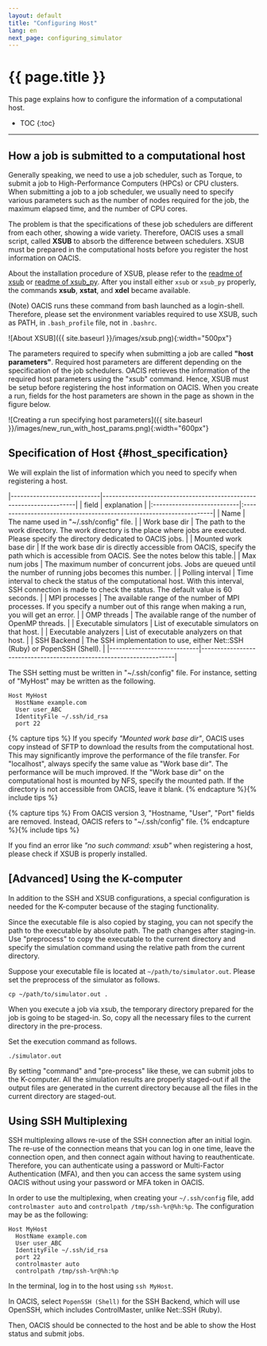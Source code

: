```yaml
---
layout: default
title: "Configuring Host"
lang: en
next_page: configuring_simulator
---
```


# {{ page.title }}

This page explains how to configure the information of a computational host.

* TOC
{:toc}

---

## How a job is submitted to a computational host

Generally speaking, we need to use a job scheduler, such as Torque, to submit a job to High-Performance Computers (HPCs) or CPU clusters.
When submitting a job to a job scheduler, we usually need to specify various parameters such as the number of nodes required for the job, the maximum elapsed time, and the number of CPU cores.

The problem is that the specifications of these job schedulers are different from each other, showing a wide variety.
Therefore, OACIS uses a small script, called **XSUB** to absorb the difference between schedulers.
XSUB must be prepared in the computational hosts before you register the host information on OACIS.

About the installation procedure of XSUB, please refer to the [readme of xsub](https://github.com/crest-cassia/xsub) or [readme of xsub_py](https://github.com/crest-cassia/xsub_py).
After you install either `xsub` or `xsub_py` properly, the commands **xsub**, **xstat**, and **xdel** became available.

(Note) OACIS runs these command from bash launched as a login-shell. Therefore, please set the environment variables required to use XSUB, such as PATH, in `.bash_profile` file, not in `.bashrc`.

![About XSUB]({{ site.baseurl }}/images/xsub.png){:width="500px"}

The parameters required to specify when submitting a job are called **"host parameters"**.
Required host parameters are different depending on the specification of the job schedulers. OACIS retrieves the information of the required host parameters using the "xsub" command.
Hence, XSUB must be setup before registering the host information on OACIS.
When you create a run, fields for the host parameters are shown in the page as shown in the figure below.

![Creating a run specifying host parameters]({{ site.baseurl }}/images/new_run_with_host_params.png){:width="600px"}

## Specification of Host {#host_specification}

We will explain the list of information which you need to specify when registering a host.

|----------------------------|---------------------------------------------------------------------|
| field                      | explanation                                                         |
|:---------------------------|:--------------------------------------------------------------------|
| Name                       | The name used in "~/.ssh/config" file. |
| Work base dir              | The path to the work directory. The work directory is the place where jobs are executed. Please specify the directory dedicated to OACIS jobs. |
| Mounted work base dir      | If the work base dir is directly accessible from OACIS, specify the path which is accessible from OACIS. See the notes below this table.|
| Max num jobs               | The maximum number of concurrent jobs. Jobs are queued until the number of running jobs becomes this number. |
| Polling interval           | Time interval to check the status of the computational host. With this interval, SSH connection is made to check the status. The default value is 60 seconds. |
| MPI processes              | The available range of the number of MPI processes. If you specify a number out of this range when making a run, you will get an error. |
| OMP threads                | The available range of the number of OpenMP threads. |
| Executable simulators      | List of executable simulators on that host. |
| Executable analyzers       | List of executable analyzers on that host. |
| SSH Backend                | The SSH implementation to use, either Net::SSH (Ruby) or PopenSSH (Shell). |
|----------------------------|---------------------------------------------------------------------|

The SSH setting must be written in "~/.ssh/config" file. For instance, setting of "MyHost" may be written as the following.

```
Host MyHost
  HostName example.com
  User user_ABC
  IdentityFile ~/.ssh/id_rsa
  port 22
```

{% capture tips %}
If you specify *"Mounted work base dir"*, OACIS uses copy instead of SFTP to download the results from the computational host.
This may significantly improve the performance of the file transfer.
For "localhost", always specify the same value as "Work base dir". The performance will be much improved.
If the "Work base dir" on the computational host is mounted by NFS, specify the mounted path.
If the directory is not accessible from OACIS, leave it blank.
{% endcapture %}{% include tips %}

{% capture tips %}
From OACIS version 3, "Hostname, "User", "Port" fields are removed. Instead, OACIS refers to "~/.ssh/config" file.
{% endcapture %}{% include tips %}

If you find an error like *"no such command: xsub"* when registering a host, please check if XSUB is properly installed.

## [Advanced] Using the K-computer

In addition to the SSH and XSUB configurations, a special configuration is needed for the K-computer because of the staging functionality.

Since the executable file is also copied by staging, you can not specify the path to the executable by absolute path. The path changes after staging-in.
Use "preprocess" to copy the executable to the current directory and specify the simulation command using the relative path from the current directory.

Suppose your executable file is located at `~/path/to/simulator.out`. Please set the preprocess of the simulator as follows.

```shell
cp ~/path/to/simulator.out .
```

When you execute a job via xsub, the temporary directory prepared for the job is going to be staged-in. So, copy all the necessary files to the current directory in the pre-process.

Set the execution command as follows.

```shell
./simulator.out
```

By setting "command" and "pre-process" like these, we can submit jobs to the K-computer.
All the simulation results are properly staged-out if all the output files are generated in the current directory because all the files in the current directory are staged-out.

## Using SSH Multiplexing

SSH multiplexing allows re-use of the SSH connection after an initial login.
The re-use of the connection means that you can log in one time, leave the connection open, and then connect again without having to reauthenticate.
Therefore, you can authenticate using a password or Multi-Factor Authentication (MFA), and then you can access the same system using OACIS without using your password or MFA token in OACIS.

In order to use the multiplexing, when creating your `~/.ssh/config` file, add `controlmaster auto` and `controlpath /tmp/ssh-%r@%h:%p`. The configuration may be as the following:

```
Host MyHost
  HostName example.com
  User user_ABC
  IdentityFile ~/.ssh/id_rsa
  port 22
  controlmaster auto
  controlpath /tmp/ssh-%r@%h:%p
```
In the terminal, log in to the host using `ssh MyHost`.

In OACIS, select `PopenSSH (Shell)` for the SSH Backend, which will use OpenSSH, which includes ControlMaster, unlike Net::SSH (Ruby).

Then, OACIS should be connected to the host and be able to show the Host status and submit jobs.